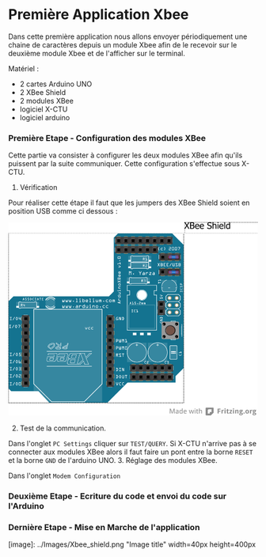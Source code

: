 Première Application Xbee
=======

Dans cette première application nous allons envoyer périodiquement une chaine de caractères depuis un module Xbee afin de le recevoir sur le deuxième module Xbee et de l'afficher sur le terminal.

Matériel :
- 2 cartes Arduino UNO
- 2 XBee Shield
- 2 modules XBee 
- logiciel X-CTU 
- logiciel arduino

### Première Etape - Configuration des modules XBee

Cette partie va consister à configurer les deux modules XBee afin qu'ils puissent par la suite communiquer. 
Cette configuration s'effectue sous X-CTU.

1. Vérification 

  Pour réaliser cette étape il faut que les jumpers des XBee Shield soient en position USB comme ci dessous :

 ![XBee Shield](../Images/Xbee_shield.png)
 
2. Test de la communication.

  Dans l'onglet `PC Settings` cliquer sur `TEST/QUERY`. Si X-CTU n'arrive pas à se connecter aux modules XBee alors il faut 
faire un pont entre la borne `RESET` et la borne `GND` de l'arduino UNO.
3. Réglage des modules XBee.

  Dans l'onglet `Modem Configuration` 


  
### Deuxième Etape - Ecriture du code et envoi du code sur l'Arduino

### Dernière Etape - Mise en Marche de l'application


[image]: ../Images/Xbee_shield.png "Image title" width=40px height=400px
